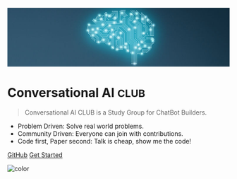 ![conversational ai](_media/logo.jpg)

# Conversational AI <small>CLUB</small>

> Conversational AI CLUB is a Study Group for ChatBot Builders.

* Problem Driven: Solve real world problems.
* Community Driven: Everyone can join with contributions.
* Code first, Paper second: Talk is cheap, show me the code!

[GitHub](https://github.com/BUPT/conversational-ai-club/)
[Get Started](about)

<!-- background color -->
![color](#f0f0f0)
